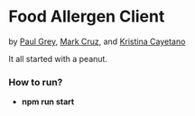 # Food Allergen Client
by [Paul Grey](https://github.com/gweissend), [Mark Cruz](https://github.com/Cruzm430), and [Kristina Cayetano](https://github.com/inKEYYgnito)

It all started with a peanut. 


### How to run?

- **npm run start**
